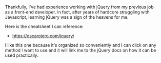 Thankfully, I've had experience working with jQuery from my previous job as a front-end developer. In fact, after years of hardcore struggling with Javascript, learning jQuery was a sign of the heavens for me. 

Here is the cheatsheet I can reference:
* https://oscarotero.com/jquery/

I like this one because it's organized so conveniently and I can click on any method I want to use and it will link me to the jQuery docs on how it can be used practically.